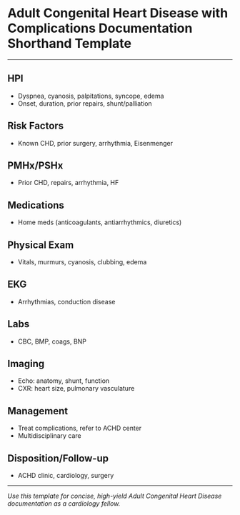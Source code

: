 # Adult Congenital Heart Disease with Complications Documentation Shorthand Template

---

## HPI
- Dyspnea, cyanosis, palpitations, syncope, edema
- Onset, duration, prior repairs, shunt/palliation

## Risk Factors
- Known CHD, prior surgery, arrhythmia, Eisenmenger

## PMHx/PSHx
- Prior CHD, repairs, arrhythmia, HF

## Medications
- Home meds (anticoagulants, antiarrhythmics, diuretics)

## Physical Exam
- Vitals, murmurs, cyanosis, clubbing, edema

## EKG
- Arrhythmias, conduction disease

## Labs
- CBC, BMP, coags, BNP

## Imaging
- Echo: anatomy, shunt, function
- CXR: heart size, pulmonary vasculature

## Management
- Treat complications, refer to ACHD center
- Multidisciplinary care

## Disposition/Follow-up
- ACHD clinic, cardiology, surgery

---
*Use this template for concise, high-yield Adult Congenital Heart Disease documentation as a cardiology fellow.*
